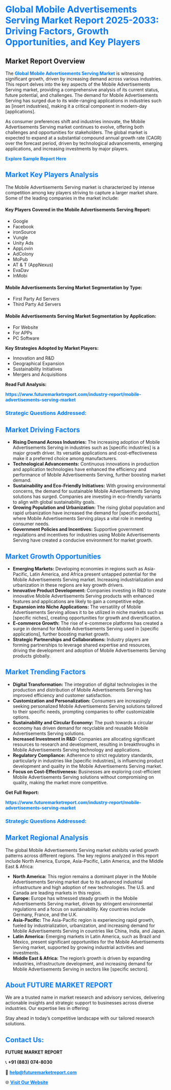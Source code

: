 <h1 style="color: #007BFF;">Global Mobile Advertisements Serving Market Report 2025-2033: Driving Factors, Growth Opportunities, and Key Players</h1>

<section id="overview">
<h2>Market Report Overview</h2>
<p>The <a href="https://www.futuremarketreport.com/industry-report/mobile-advertisements-serving-market" style="color: #007BFF; text-decoration: none;"><strong>Global Mobile Advertisements Serving Market</strong></a> is witnessing significant growth, driven by increasing demand across various industries. This report delves into the key aspects of the Mobile Advertisements Serving market, providing a comprehensive analysis of its current status, future potential, and challenges. The demand for Mobile Advertisements Serving has surged due to its wide-ranging applications in industries such as [insert industries], making it a critical component in modern-day [applications].</p>
<p>As consumer preferences shift and industries innovate, the Mobile Advertisements Serving market continues to evolve, offering both challenges and opportunities for stakeholders. The global market is expected to expand at a substantial compound annual growth rate (CAGR) over the forecast period, driven by technological advancements, emerging applications, and increasing investments by major players.</p>
</section>

<section id="overview">
<p><a href="https://www.futuremarketreport.com/request-sample/reportId=51998" style="color: #007BFF; text-decoration: none;"><strong>Explore Sample Report Here</strong></a></p>
</section>

<section id="key-players">
<h2 style="color: #007BFF;">Market Key Players Analysis</h2>
<p>The Mobile Advertisements Serving market is characterized by intense competition among key players striving to capture a larger market share. Some of the leading companies in the market include:</p>
<h4>Key Players Covered in the Mobile Advertisements Serving Report:</h4>
<ul><li>Google</li><li>Facebook</li><li>ironSource</li><li>Vungle</li><li>Unity Ads</li><li>AppLovin</li><li>AdColony</li><li>MoPub</li><li>AT &amp; T (AppNexus)</li><li>EvaDav</li><li>InMobi</li></ul>
<h4>Mobile Advertisements Serving Market Segmentation by Type:</h4>
<ul><li>First Party Ad Servers</li><li>Third Party Ad Servers</li></ul>

<h4>Mobile Advertisements Serving Market Segmentation by Application:</h4>
<ul><li>For Website</li><li>For APPs</li><li>PC Software</li></ul>
<p><strong>Key Strategies Adopted by Market Players:</strong></p>
<ul>
<li>Innovation and R&D</li>
<li>Geographical Expansion</li>
<li>Sustainability Initiatives</li>
<li>Mergers and Acquisitions</li>
</ul>
</section>

<section>
<p><strong>Read Full Analysis: </strong></p><a href="https://www.futuremarketreport.com/industry-report/mobile-advertisements-serving-market" style="color: #007BFF; text-decoration: none;"><strong>https://www.futuremarketreport.com/industry-report/mobile-advertisements-serving-market</strong></a>
<h3 style="color: #007BFF;">Strategic Questions Addressed:</h3>
</section>

<section id="driving-factors">
<h2 style="color: #007BFF;">Market Driving Factors</h2>
<ul>
<li><strong>Rising Demand Across Industries:</strong> The increasing adoption of Mobile Advertisements Serving in industries such as [specific industries] is a major growth driver. Its versatile applications and cost-effectiveness make it a preferred choice among manufacturers.</li>
<li><strong>Technological Advancements:</strong> Continuous innovations in production and application technologies have enhanced the efficiency and performance of Mobile Advertisements Serving, further boosting market demand.</li>
<li><strong>Sustainability and Eco-Friendly Initiatives:</strong> With growing environmental concerns, the demand for sustainable Mobile Advertisements Serving solutions has surged. Companies are investing in eco-friendly variants to align with global sustainability goals.</li>
<li><strong>Growing Population and Urbanization:</strong> The rising global population and rapid urbanization have increased the demand for [specific products], where Mobile Advertisements Serving plays a vital role in meeting consumer needs.</li>
<li><strong>Government Policies and Incentives:</strong> Supportive government regulations and incentives for industries using Mobile Advertisements Serving have created a conducive environment for market growth.</li>
</ul>
</section>

<section id="growth-opportunities">
<h2 style="color: #007BFF;">Market Growth Opportunities</h2>
<ul>
<li><strong>Emerging Markets:</strong> Developing economies in regions such as Asia-Pacific, Latin America, and Africa present untapped potential for the Mobile Advertisements Serving market. Increasing industrialization and urbanization in these regions are key growth drivers.</li>
<li><strong>Innovative Product Development:</strong> Companies investing in R&D to create innovative Mobile Advertisements Serving products with enhanced features and applications are likely to gain a competitive edge.</li>
<li><strong>Expansion into Niche Applications:</strong> The versatility of Mobile Advertisements Serving allows it to be utilized in niche markets such as [specific niches], creating opportunities for growth and diversification.</li>
<li><strong>E-commerce Growth:</strong> The rise of e-commerce platforms has created a surge in demand for Mobile Advertisements Serving used in [specific applications], further boosting market growth.</li>
<li><strong>Strategic Partnerships and Collaborations:</strong> Industry players are forming partnerships to leverage shared expertise and resources, driving the development and adoption of Mobile Advertisements Serving products globally.</li>
</ul>
</section>

<section id="trending-factors">
<h2 style="color: #007BFF;">Market Trending Factors</h2>
<ul>
<li><strong>Digital Transformation:</strong> The integration of digital technologies in the production and distribution of Mobile Advertisements Serving has improved efficiency and customer satisfaction.</li>
<li><strong>Customization and Personalization:</strong> Consumers are increasingly seeking personalized Mobile Advertisements Serving solutions tailored to their specific needs, prompting companies to offer customizable options.</li>
<li><strong>Sustainability and Circular Economy:</strong> The push towards a circular economy has driven demand for recyclable and reusable Mobile Advertisements Serving solutions.</li>
<li><strong>Increased Investment in R&D:</strong> Companies are allocating significant resources to research and development, resulting in breakthroughs in Mobile Advertisements Serving technology and applications.</li>
<li><strong>Regulatory Compliance:</strong> Adherence to strict regulatory standards, particularly in industries like [specific industries], is influencing product development and quality in the Mobile Advertisements Serving market.</li>
<li><strong>Focus on Cost-Effectiveness:</strong> Businesses are exploring cost-efficient Mobile Advertisements Serving solutions without compromising on quality, making the market more competitive.</li>
</ul>
</section>

<section>
<p><strong>Get Full Report: </strong></p><a href="https://www.futuremarketreport.com/industry-report/mobile-advertisements-serving-market" style="color: #007BFF; text-decoration: none;"><strong>https://www.futuremarketreport.com/industry-report/mobile-advertisements-serving-market</strong></a>
<h3 style="color: #007BFF;">Strategic Questions Addressed:</h3>
</section>


<section id="regional-analysis">
<h2 style="color: #007BFF;">Market Regional Analysis</h2>
<p>The global Mobile Advertisements Serving market exhibits varied growth patterns across different regions. The key regions analyzed in this report include North America, Europe, Asia-Pacific, Latin America, and the Middle East & Africa:</p>
<ul>
<li><strong>North America:</strong> This region remains a dominant player in the Mobile Advertisements Serving market due to its advanced industrial infrastructure and high adoption of new technologies. The U.S. and Canada are leading markets in this region.</li>
<li><strong>Europe:</strong> Europe has witnessed steady growth in the Mobile Advertisements Serving market, driven by stringent environmental regulations and a focus on sustainability. Key countries include Germany, France, and the U.K.</li>
<li><strong>Asia-Pacific:</strong> The Asia-Pacific region is experiencing rapid growth, fueled by industrialization, urbanization, and increasing demand for Mobile Advertisements Serving in countries like China, India, and Japan.</li>
<li><strong>Latin America:</strong> Emerging markets in Latin America, such as Brazil and Mexico, present significant opportunities for the Mobile Advertisements Serving market, supported by growing industrial activities and investments.</li>
<li><strong>Middle East & Africa:</strong> The region’s growth is driven by expanding industries, infrastructure development, and increasing demand for Mobile Advertisements Serving in sectors like [specific sectors].</li>
</ul>
</section>

<footer>
<h2 style="color: #007BFF;">About FUTURE MARKET REPORT</h2>
<p>We are a trusted name in market research and advisory services, delivering actionable insights and strategic support to businesses across diverse industries. Our expertise lies in offering:</p>

<p>Stay ahead in today’s competitive landscape with our tailored research solutions.</p>

<h2 style="color: #007BFF;">Contact Us:</h2>
<p><strong>FUTURE MARKET REPORT</strong></p>
<p>📞 <strong>+91 (883) 074-8030</strong></p>
<p>📧 <strong><a href="mailto:help@futuremarketreport.com" style="color: #007BFF;">help@futuremarketreport.com</a></strong></p>
<p>🌐 <strong><a href="https://www.futuremarketreport.com/" style="color: #007BFF;">Visit Our Website</a></strong></p>
</footer>